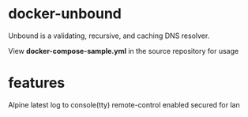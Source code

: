 # docker-unbound
Unbound is a validating, recursive, and caching DNS resolver.

View **docker-compose-sample.yml** in the source repository for usage

# features
Alpine latest
log to console(tty)
remote-control enabled
secured for lan
